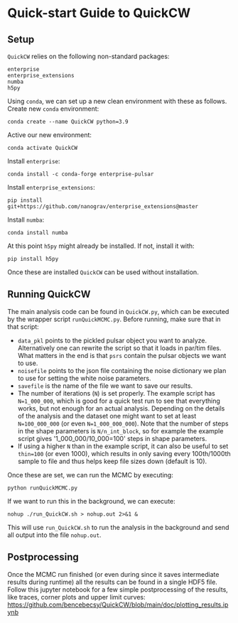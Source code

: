 # Quick-start Guide to QuickCW

## Setup
`QuickCW` relies on the following non-standard packages:
```
enterprise
enterprise_extensions
numba
h5py
```

Using `conda`, we can set up a new clean environment with these as follows. Create new `conda` environment:
```
conda create --name QuickCW python=3.9
```
Active our new environment:
```
conda activate QuickCW
```
Install `enterprise`:
```
conda install -c conda-forge enterprise-pulsar
```
Install `enterprise_extensions`:
```
pip install git+https://github.com/nanograv/enterprise_extensions@master
```
Install `numba`:
```
conda install numba
```
At this point `h5py` might already be installed. If not, install it with:
```
pip install h5py
```

Once these are installed `QuickCW` can be used without installation.

## Running QuickCW
The main analysis code can be found in `QuickCW.py`, which can be executed by the wrapper script `runQuickMCMC.py`. Before running, make sure that in that script:
* `data_pkl` points to the pickled pulsar object you want to analyze. Alternatively one can rewrite the script so that it loads in par/tim files. What matters in the end is that `psrs` contain the pulsar objects we want to use.
* `noisefile` points to the json file containing the noise dictionary we plan to use for setting the white noise parameters.
* `savefile` is the name of the file we want to save our results.
* The number of iterations (`N`) is set properly. The example script has `N=1_000_000`, which is good for a quick test run to see that everything works, but not enough for an actual analysis. Depending on the details of the analysis and the dataset one might want to set at least `N=100_000_000` (or even `N=1_000_000_000`). Note that the number of steps in the shape parameters is `N/n_int_block`, so for example the example script gives '1_000_000/10_000=100' steps in shape parameters.
* If using a higher `N` than in the example script, it can also be useful to set `thin=100` (or even 1000), which results in only saving every 100th/1000th sample to file and thus helps keep file sizes down (default is 10).

Once these are set, we can run the MCMC by executing:

```
python runQuickMCMC.py
```
If we want to run this in the background, we can execute:
```
nohup ./run_QuickCW.sh > nohup.out 2>&1 &
```

This will use `run_QuickCW.sh` to run the analysis in the background and send all output into the file `nohup.out`.

## Postprocessing
Once the MCMC run finished (or even during since it saves intermediate results during runtime) all the results can be found in a single HDF5 file. Follow this jupyter notebook for a few simple postprocessing of the results, like traces, corner plots and upper limit curves: https://github.com/bencebecsy/QuickCW/blob/main/doc/plotting_results.ipynb

